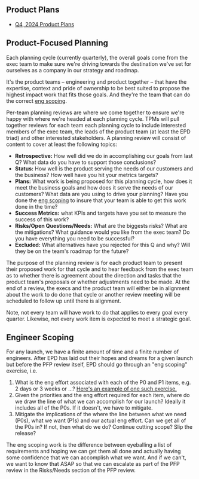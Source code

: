 ## Product Plans

- [Q4, 2024 Product Plans](https://docs.google.com/document/d/1SOayguNK5bepXIgMj4tZ1SnzBlCJaZmZ-x4HwMLDvtk/)

## Product-Focused Planning

Each planning cycle (currently quarterly), the overall goals come from the exec
team to make sure we're driving towards the destination we've set for ourselves
as a company in our strategy and roadmap.

It's the product teams – engineering and product together – that have the
expertise, context and pride of ownership to be best suited to propose the
highest impact work that fits those goals. And they're the team that can do
the correct [eng scoping](#engineer-scoping).

Per-team planning reviews are where we come together to ensure we're happy with
where we're headed at each planning cycle. TPMs will pull together reviews for
each team each planning cycle to include interested members of the exec team,
the leads of the product team (at least the EPD triad) and other interested
stakeholders. A planning review will consist of content to cover at least the
following topics:

- **Retrospective:** How well did we do in accomplishing our goals from last Q?
  What data do you have to support those conclusions?
- **Status:** How well is the product serving the needs of our customers and the
  business? How well have you hit your metrics targets?
- **Plans:** What work is being proposed for this planning cycle, how does it meet
  the business goals and how does it serve the needs of our customers? What
  data are you using to drive your planning? Have you done the
  [eng scoping](#engineer-scoping) to insure that your team is able to get this
  work done in the time?
- **Success Metrics:** what KPIs and targets have you set to measure the success
  of this work?
- **Risks/Open Questions/Needs:** What are the biggests risks? What are the
  mitigations? What guidance would you like from the exec team? Do you
  have everything you need to be successful?
- **Excluded:** What alternatives have you rejected for this Q and why? Will they
  be on the team's roadmap for the future?

The purpose of the planning review is for each product team to present their
proposed work for that cycle and to hear feedback from the exec team as to whether
there is agreement about the direction and tasks that the product team's proposals
or whether adjustments need to be made. At the end of a review, the execs and
the product team will either be in alignment about the work to do done that cycle
or another review meeting will be scheduled to follow up until there is alignment.

Note, not every team will have work to do that applies to every goal every
quarter. Likewise, not every work item is expected to meet a strategic goal.

## Engineer Scoping

For any launch, we have a finite amount of time and a finite number of engineers.
After EPD has laid out their hopes and dreams for a given launch but before the
PFP review itself, EPD should go through an "eng scoping" exercise, i.e.

1. What is the eng effort associated with each of the P0 and P1 items, e.g. 2
   days or 3 weeks or ...? [Here's an example of one such exercise.](https://docs.google.com/spreadsheets/d/1adlwcMWHIpDGioBkE9LUdLMHxprtxhh_WSZqxu6Iyxs/edit#gid=0)
1. Given the priorities and the eng effort required for each item, where do we
   draw the line of what we can accomplish for our launch? Ideally it includes all
   of the P0s. If it doesn't, we have to mitigate.
1. Mitigate the implications of the where the line between what we need (P0s),
   what we want (P1s) and our actual eng effort. Can we get all of the P0s in?
   If not, then what do we do? Continue cutting scope? Slip the release?

The eng scoping work is the difference between eyeballing a list of requirements
and hoping we can get them all done and actually having some confidence that
we can accomplish what we want. And if we can't, we want to know that ASAP so
that we can escalate as part of the PFP review in the Risks/Needs section
of the PFP review.
